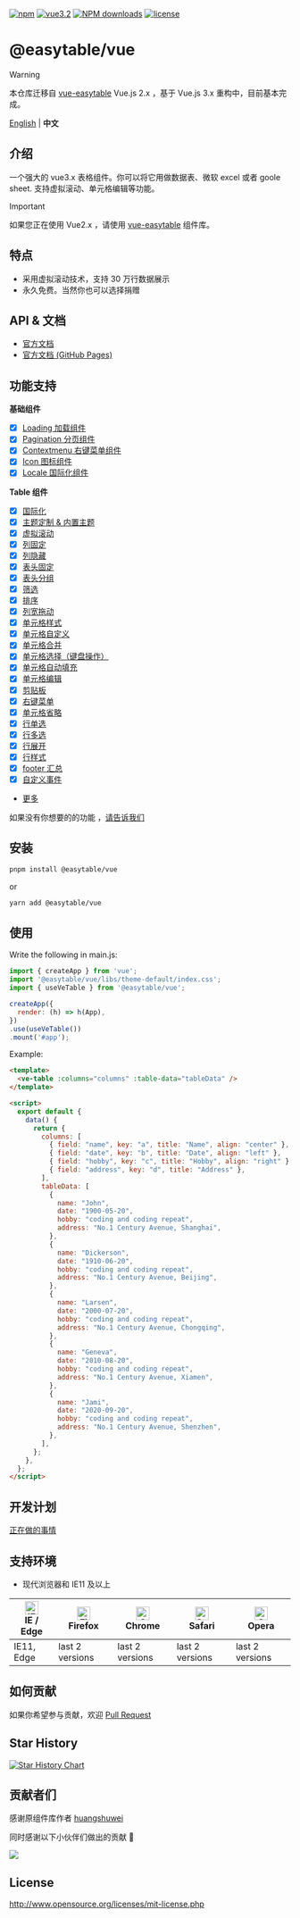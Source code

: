 [![npm](https://img.shields.io/npm/v/@easytable/vue.svg)](https://www.npmjs.com/package/@easytable/vue)
[![vue3.2](https://img.shields.io/badge/vue-3.2+-brightgreen.svg)](https://vuejs.org/)
[![NPM downloads](https://img.shields.io/npm/dm/@easytable/vue.svg?style=flat)](https://npmjs.org/package/@easytable/vue)
[![license](https://img.shields.io/npm/l/@easytable/vue.svg?maxAge=2592000)](http://www.opensource.org/licenses/mit-license.php)

# @easytable/vue

> [!WARNING]
> 本仓库迁移自 [vue-easytable](https://github.com/huangshuwei/vue-easytable) Vue.js 2.x ，基于 Vue.js 3.x 重构中，目前基本完成。

[English](./README-EN.md) | **中文**

## 介绍

一个强大的 vue3.x 表格组件。你可以将它用做数据表、微软 excel 或者 goole sheet. 支持虚拟滚动、单元格编辑等功能。

> [!IMPORTANT]
> 如果您正在使用 Vue2.x ，请使用 [vue-easytable](https://github.com/huangshuwei/vue-easytable) 组件库。

## 特点

-   采用虚拟滚动技术，支持 30 万行数据展示
-   永久免费。当然你也可以选择捐赠

## API & 文档

-   [官方文档](https://easytable.kohai.top/)
-   [官方文档 (GitHub Pages)](https://kohaiy.github.io/easytable/)

## 功能支持

**基础组件**

-   [x] [Loading 加载组件](https://easytable.kohai.top/#/zh/doc/base/loading)
-   [x] [Pagination 分页组件](https://easytable.kohai.top/#/zh/doc/base/pagination)
-   [x] [Contextmenu 右键菜单组件](https://easytable.kohai.top/#/zh/doc/base/contextmenu)
-   [x] [Icon 图标组件](https://easytable.kohai.top/#/zh/doc/base/icon)
-   [x] [Locale 国际化组件](https://easytable.kohai.top/#/zh/doc/base/locale)

**Table 组件**

-   [x] [国际化](https://easytable.kohai.top/#/zh/doc/locale)
-   [x] [主题定制 & 内置主题](https://easytable.kohai.top/#/zh/doc/theme)
-   [x] [虚拟滚动](https://easytable.kohai.top/#/zh/doc/table/virtual-scroll)
-   [x] [列固定](https://easytable.kohai.top/#/zh/doc/table/column-fixed)
-   [x] [列隐藏](https://easytable.kohai.top/#/zh/doc/table/column-hidden)
-   [x] [表头固定](https://easytable.kohai.top/#/zh/doc/table/header-fixed)
-   [x] [表头分组](https://easytable.kohai.top/#/zh/doc/table/header-grouping)
-   [x] [筛选](https://easytable.kohai.top/#/zh/doc/table/header-filter)
-   [x] [排序](https://easytable.kohai.top/#/zh/doc/table/header-sort)
-   [x] [列宽拖动](https://happy-coding-clans.github.io/vue-easytable/#/zh/doc/table/column-resize)
-   [x] [单元格样式](https://easytable.kohai.top/#/zh/doc/table/cell-style)
-   [x] [单元格自定义](https://easytable.kohai.top/#/zh/doc/table/cell-custom)
-   [x] [单元格合并](https://easytable.kohai.top/#/zh/doc/table/cell-span)
-   [x] [单元格选择（键盘操作）](https://easytable.kohai.top/#/zh/doc/table/cell-selection)
-   [x] [单元格自动填充](https://easytable.kohai.top/#/zh/doc/table/cell-autofill)
-   [x] [单元格编辑](https://easytable.kohai.top/#/zh/doc/table/cell-edit)
-   [x] [剪贴板](https://easytable.kohai.top/#/zh/doc/table/clipboard)
-   [x] [右键菜单](https://easytable.kohai.top/#/zh/doc/table/contextmenu)
-   [x] [单元格省略](https://easytable.kohai.top/#/zh/doc/table/cell-ellipsis)
-   [x] [行单选](https://easytable.kohai.top/#/zh/doc/table/row-radio)
-   [x] [行多选](https://easytable.kohai.top/#/zh/doc/table/row-checkbox)
-   [x] [行展开](https://easytable.kohai.top/#/zh/doc/table/row-expand)
-   [x] [行样式](https://easytable.kohai.top/#/zh/doc/table/row-style)
-   [x] [footer 汇总](https://easytable.kohai.top/#/zh/doc/table/footer-summary)
-   [x] [自定义事件](https://easytable.kohai.top/#/zh/doc/table/event-custom)
-   [更多](https://easytable.kohai.top)

如果没有你想要的的功能
，[请告诉我们](http://happy-coding-clans.github.io/issue-template-generater/#/zh)

## 安装

```sh
pnpm install @easytable/vue
```

or

```sh
yarn add @easytable/vue
```

## 使用

Write the following in main.js:

```javascript
import { createApp } from 'vue';
import '@easytable/vue/libs/theme-default/index.css';
import { useVeTable } from '@easytable/vue';

createApp({
  render: (h) => h(App),
})
.use(useVeTable())
.mount('#app');
```

Example:

```html
<template>
  <ve-table :columns="columns" :table-data="tableData" />
</template>

<script>
  export default {
    data() {
      return {
        columns: [
          { field: "name", key: "a", title: "Name", align: "center" },
          { field: "date", key: "b", title: "Date", align: "left" },
          { field: "hobby", key: "c", title: "Hobby", align: "right" },
          { field: "address", key: "d", title: "Address" },
        ],
        tableData: [
          {
            name: "John",
            date: "1900-05-20",
            hobby: "coding and coding repeat",
            address: "No.1 Century Avenue, Shanghai",
          },
          {
            name: "Dickerson",
            date: "1910-06-20",
            hobby: "coding and coding repeat",
            address: "No.1 Century Avenue, Beijing",
          },
          {
            name: "Larsen",
            date: "2000-07-20",
            hobby: "coding and coding repeat",
            address: "No.1 Century Avenue, Chongqing",
          },
          {
            name: "Geneva",
            date: "2010-08-20",
            hobby: "coding and coding repeat",
            address: "No.1 Century Avenue, Xiamen",
          },
          {
            name: "Jami",
            date: "2020-09-20",
            hobby: "coding and coding repeat",
            address: "No.1 Century Avenue, Shenzhen",
          },
        ],
      };
    },
  };
</script>
```

## 开发计划

[正在做的事情](https://github.com/kohaiy/easytable/projects)

## 支持环境

-   现代浏览器和 IE11 及以上

| [<img src="https://raw.githubusercontent.com/alrra/browser-logos/master/src/edge/edge_48x48.png" alt="IE / Edge" width="24px" height="24px" />](http://godban.github.io/browsers-support-badges/)</br>IE / Edge | [<img src="https://raw.githubusercontent.com/alrra/browser-logos/master/src/firefox/firefox_48x48.png" alt="Firefox" width="24px" height="24px" />](http://godban.github.io/browsers-support-badges/)</br>Firefox | [<img src="https://raw.githubusercontent.com/alrra/browser-logos/master/src/chrome/chrome_48x48.png" alt="Chrome" width="24px" height="24px" />](http://godban.github.io/browsers-support-badges/)</br>Chrome | [<img src="https://raw.githubusercontent.com/alrra/browser-logos/master/src/safari/safari_48x48.png" alt="Safari" width="24px" height="24px" />](http://godban.github.io/browsers-support-badges/)</br>Safari | [<img src="https://raw.githubusercontent.com/alrra/browser-logos/master/src/opera/opera_48x48.png" alt="Opera" width="24px" height="24px" />](http://godban.github.io/browsers-support-badges/)</br>Opera |
| --------------------------------------------------------------------------------------------------------------------------------------------------------------------------------------------------------------- | ----------------------------------------------------------------------------------------------------------------------------------------------------------------------------------------------------------------- | ------------------------------------------------------------------------------------------------------------------------------------------------------------------------------------------------------------- | ------------------------------------------------------------------------------------------------------------------------------------------------------------------------------------------------------------- | --------------------------------------------------------------------------------------------------------------------------------------------------------------------------------------------------------- |
| IE11, Edge                                                                                                                                                                                                      | last 2 versions                                                                                                                                                                                                   | last 2 versions                                                                                                                                                                                               | last 2 versions                                                                                                                                                                                               | last 2 versions                                                                                                                                                                                           |

## 如何贡献

如果你希望参与贡献，欢迎
[Pull Request](https://github.com/kohaiy/easytable/pulls)

## Star History

[![Star History Chart](https://api.star-history.com/svg?repos=kohaiy/easytable&type=Date)](https://star-history.com/#kohaiy/easytable&Date)

## 贡献者们

感谢原组件库作者 [huangshuwei](https://github.com/huangshuwei)

同时感谢以下小伙伴们做出的贡献 🙏

<a href="https://github.com/kohaiy/easytable/graphs/contributors">
  <img src="https://contrib.rocks/image?repo=kohaiy/easytable" />
</a>

## License

http://www.opensource.org/licenses/mit-license.php
